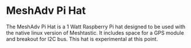 # MeshAdv Pi Hat

The MeshAdv Pi Hat is a 1 Watt Raspberry Pi hat designed to be used with the native linux version of Meshtastic. It includes space for a GPS module and breakout for I2C bus. This hat is experimental at this point.
